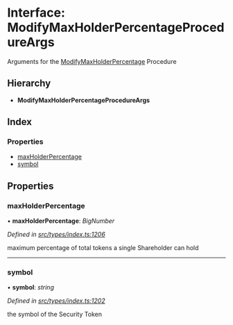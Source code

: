 # Interface: ModifyMaxHolderPercentageProcedureArgs

Arguments for the [ModifyMaxHolderPercentage](../enums/_types_index_.proceduretype.md#modifymaxholderpercentage) Procedure

## Hierarchy

- **ModifyMaxHolderPercentageProcedureArgs**

## Index

### Properties

- [maxHolderPercentage](_types_index_.modifymaxholderpercentageprocedureargs.md#maxholderpercentage)
- [symbol](_types_index_.modifymaxholderpercentageprocedureargs.md#symbol)

## Properties

### maxHolderPercentage

• **maxHolderPercentage**: _BigNumber_

_Defined in [src/types/index.ts:1206](https://github.com/PolymathNetwork/polymath-sdk/blob/660aba8/src/types/index.ts#L1206)_

maximum percentage of total tokens a single Shareholder can hold

---

### symbol

• **symbol**: _string_

_Defined in [src/types/index.ts:1202](https://github.com/PolymathNetwork/polymath-sdk/blob/660aba8/src/types/index.ts#L1202)_

the symbol of the Security Token
